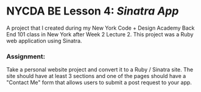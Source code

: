 # NYCDA BE Lesson 4: <i>Sinatra App</i>
A project that I created during my New York Code + Design Academy Back End 101 class in New York after Week 2 Lecture 2. This project was a Ruby web application using Sinatra.

### Assignment:
Take a personal website project and convert it to a Ruby / Sinatra site. The site should have at least 3 sections and one of the pages should have a "Contact Me" form that allows users to submit a post request to your app.
